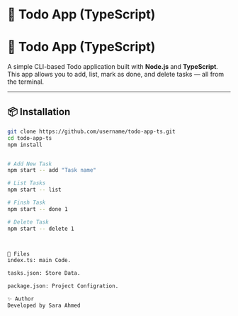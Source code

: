 # 📝 Todo App (TypeScript)

# 📝 Todo App (TypeScript)

A simple CLI-based Todo application built with **Node.js** and **TypeScript**.  
This app allows you to add, list, mark as done, and delete tasks — all from the terminal.

---

## 📦 Installation
```bash
git clone https://github.com/username/todo-app-ts.git
cd todo-app-ts
npm install


# Add New Task
npm start -- add "Task name"

# List Tasks
npm start -- list

# Finsh Task
npm start -- done 1

# Delete Task
npm start -- delete 1



📂 Files
index.ts: main Code.

tasks.json: Store Data.

package.json: Project Configration.

✨ Author
Developed by Sara Ahmed



